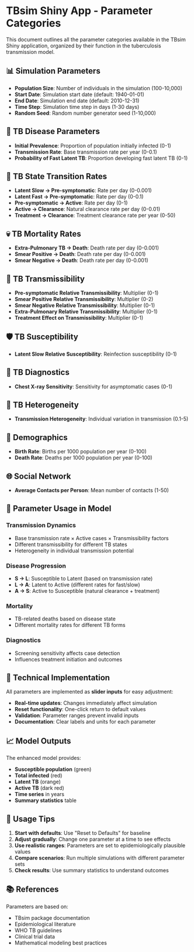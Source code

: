 # TBsim Shiny App - Parameter Categories

This document outlines all the parameter categories available in the TBsim Shiny application, organized by their function in the tuberculosis transmission model.

## 📊 **Simulation Parameters**
- **Population Size**: Number of individuals in the simulation (100-10,000)
- **Start Date**: Simulation start date (default: 1940-01-01)
- **End Date**: Simulation end date (default: 2010-12-31)
- **Time Step**: Simulation time step in days (1-30 days)
- **Random Seed**: Random number generator seed (1-10,000)

## 🦠 **TB Disease Parameters**
- **Initial Prevalence**: Proportion of population initially infected (0-1)
- **Transmission Rate**: Base transmission rate per year (0-0.1)
- **Probability of Fast Latent TB**: Proportion developing fast latent TB (0-1)

## 🔄 **TB State Transition Rates**
- **Latent Slow → Pre-symptomatic**: Rate per day (0-0.001)
- **Latent Fast → Pre-symptomatic**: Rate per day (0-0.1)
- **Pre-symptomatic → Active**: Rate per day (0-1)
- **Active → Clearance**: Natural clearance rate per day (0-0.01)
- **Treatment → Clearance**: Treatment clearance rate per year (0-50)

## 💀 **TB Mortality Rates**
- **Extra-Pulmonary TB → Death**: Death rate per day (0-0.001)
- **Smear Positive → Death**: Death rate per day (0-0.001)
- **Smear Negative → Death**: Death rate per day (0-0.001)

## 🦠 **TB Transmissibility**
- **Pre-symptomatic Relative Transmissibility**: Multiplier (0-1)
- **Smear Positive Relative Transmissibility**: Multiplier (0-2)
- **Smear Negative Relative Transmissibility**: Multiplier (0-1)
- **Extra-Pulmonary Relative Transmissibility**: Multiplier (0-1)
- **Treatment Effect on Transmissibility**: Multiplier (0-1)

## 🛡️ **TB Susceptibility**
- **Latent Slow Relative Susceptibility**: Reinfection susceptibility (0-1)

## 🔬 **TB Diagnostics**
- **Chest X-ray Sensitivity**: Sensitivity for asymptomatic cases (0-1)

## 🎲 **TB Heterogeneity**
- **Transmission Heterogeneity**: Individual variation in transmission (0.1-5)

## 👥 **Demographics**
- **Birth Rate**: Births per 1000 population per year (0-100)
- **Death Rate**: Deaths per 1000 population per year (0-100)

## 🌐 **Social Network**
- **Average Contacts per Person**: Mean number of contacts (1-50)

## 🎯 **Parameter Usage in Model**

### **Transmission Dynamics**
- Base transmission rate × Active cases × Transmissibility factors
- Different transmissibility for different TB states
- Heterogeneity in individual transmission potential

### **Disease Progression**
- **S → L**: Susceptible to Latent (based on transmission rate)
- **L → A**: Latent to Active (different rates for fast/slow)
- **A → S**: Active to Susceptible (natural clearance + treatment)

### **Mortality**
- TB-related deaths based on disease state
- Different mortality rates for different TB forms

### **Diagnostics**
- Screening sensitivity affects case detection
- Influences treatment initiation and outcomes

## 🔧 **Technical Implementation**

All parameters are implemented as **slider inputs** for easy adjustment:
- **Real-time updates**: Changes immediately affect simulation
- **Reset functionality**: One-click return to default values
- **Validation**: Parameter ranges prevent invalid inputs
- **Documentation**: Clear labels and units for each parameter

## 📈 **Model Outputs**

The enhanced model provides:
- **Susceptible population** (green)
- **Total infected** (red)
- **Latent TB** (orange)
- **Active TB** (dark red)
- **Time series** in years
- **Summary statistics** table

## 🚀 **Usage Tips**

1. **Start with defaults**: Use "Reset to Defaults" for baseline
2. **Adjust gradually**: Change one parameter at a time to see effects
3. **Use realistic ranges**: Parameters are set to epidemiologically plausible values
4. **Compare scenarios**: Run multiple simulations with different parameter sets
5. **Check results**: Use summary statistics to understand outcomes

## 📚 **References**

Parameters are based on:
- TBsim package documentation
- Epidemiological literature
- WHO TB guidelines
- Clinical trial data
- Mathematical modeling best practices
